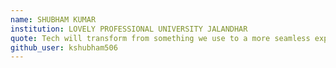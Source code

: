 ```yaml
---
name: SHUBHAM KUMAR 
institution: LOVELY PROFESSIONAL UNIVERSITY JALANDHAR 
quote: Tech will transform from something we use to a more seamless experience that is on all the time 
github_user: kshubham506
---
```


